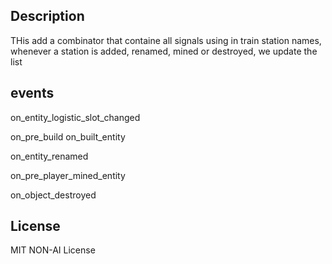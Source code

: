 ## Description

THis add a combinator that containe all signals using in train station names, whenever a station is added, renamed, mined or destroyed, we update the list

## events

on_entity_logistic_slot_changed 

on_pre_build
on_built_entity

on_entity_renamed

on_pre_player_mined_entity

on_object_destroyed 

## License

MIT NON-AI License